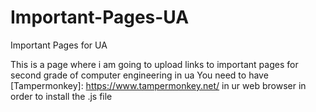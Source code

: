 # Important-Pages-UA
Important Pages for UA

This is a page where i am going to upload links to important pages for second grade of computer engineering in ua
You need to have [Tampermonkey]: https://www.tampermonkey.net/ in ur web browser in order to install the .js file

